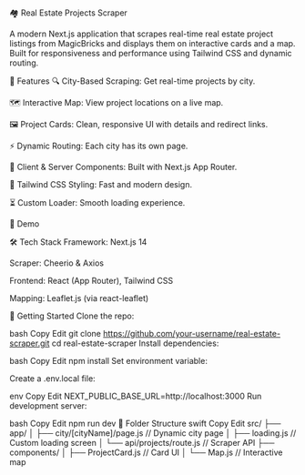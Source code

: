 🏘️ Real Estate Projects Scraper

A modern Next.js application that scrapes real-time real estate project listings from MagicBricks and displays them on interactive cards and a map. Built for responsiveness and performance using Tailwind CSS and dynamic routing.

🚀 Features
🔍 City-Based Scraping: Get real-time projects by city.

🗺️ Interactive Map: View project locations on a live map.

🖼️ Project Cards: Clean, responsive UI with details and redirect links.

⚡ Dynamic Routing: Each city has its own page.

🧭 Client & Server Components: Built with Next.js App Router.

💨 Tailwind CSS Styling: Fast and modern design.

⏳ Custom Loader: Smooth loading experience.

📸 Demo

🛠️ Tech Stack
Framework: Next.js 14

Scraper: Cheerio & Axios

Frontend: React (App Router), Tailwind CSS

Mapping: Leaflet.js (via react-leaflet)

🧪 Getting Started
Clone the repo:

bash
Copy
Edit
git clone https://github.com/your-username/real-estate-scraper.git
cd real-estate-scraper
Install dependencies:

bash
Copy
Edit
npm install
Set environment variable:

Create a .env.local file:

env
Copy
Edit
NEXT_PUBLIC_BASE_URL=http://localhost:3000
Run development server:

bash
Copy
Edit
npm run dev
📁 Folder Structure
swift
Copy
Edit
src/
├── app/
│   ├── city/[cityName]/page.js      // Dynamic city page
│   ├── loading.js                   // Custom loading screen
│   └── api/projects/route.js        // Scraper API
├── components/
│   ├── ProjectCard.js               // Card UI
│   └── Map.js                       // Interactive map
